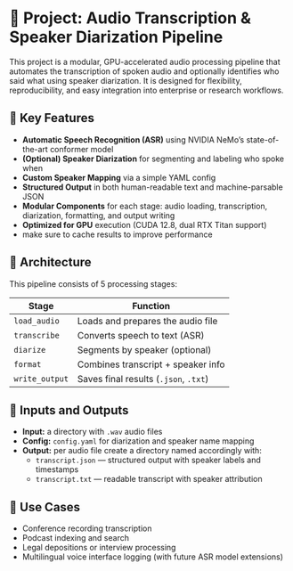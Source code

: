 # 🧠 Project: Audio Transcription & Speaker Diarization Pipeline

This project is a modular, GPU-accelerated audio processing pipeline that automates the transcription of spoken audio and optionally identifies who said what using speaker diarization. It is designed for flexibility, reproducibility, and easy integration into enterprise or research workflows.

## 🎯 Key Features

- **Automatic Speech Recognition (ASR)** using NVIDIA NeMo’s state-of-the-art conformer model
- **(Optional) Speaker Diarization** for segmenting and labeling who spoke when
- **Custom Speaker Mapping** via a simple YAML config
- **Structured Output** in both human-readable text and machine-parsable JSON
- **Modular Components** for each stage: audio loading, transcription, diarization, formatting, and output writing
- **Optimized for GPU** execution (CUDA 12.8, dual RTX Titan support)
- make sure to cache results to improve performance

## 🧩 Architecture

This pipeline consists of 5 processing stages:

| Stage           | Function                             |
|-----------------|--------------------------------------|
| `load_audio`    | Loads and prepares the audio file    |
| `transcribe`    | Converts speech to text (ASR)        |
| `diarize`       | Segments by speaker (optional)       |
| `format`        | Combines transcript + speaker info   |
| `write_output`  | Saves final results (`.json`, `.txt`) |

## 📁 Inputs and Outputs

- **Input:** a directory with `.wav` audio files
- **Config:** `config.yaml` for diarization and speaker name mapping
- **Output:** per audio file create a directory named accordingly with:
  - `transcript.json` — structured output with speaker labels and timestamps
  - `transcript.txt` — readable transcript with speaker attribution

## 🚀 Use Cases

- Conference recording transcription
- Podcast indexing and search
- Legal depositions or interview processing
- Multilingual voice interface logging (with future ASR model extensions)
